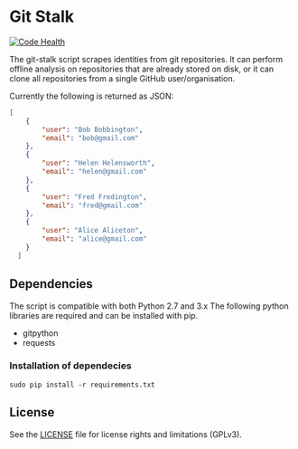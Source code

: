 # Git Stalk
[![Code Health](https://landscape.io/github/zebde/git-stalk/master/landscape.svg?style=flat)](https://landscape.io/github/zebde/git-stalk/master)

The git-stalk script scrapes identities from git repositories. It can perform offline analysis on repositories that are already stored on disk, or it can clone all repositories from a single GitHub user/organisation.


Currently the following is returned as JSON:

```json
[
    {
        "user": "Bob Bobbington",
        "email": "bob@gmail.com"
    },
    {
        "user": "Helen Helensworth",
        "email": "helen@gmail.com"
    },
    {
        "user": "Fred Fredington",
        "email": "fred@gmail.com"
    },
    {
        "user": "Alice Aliceton",
        "email": "alice@gmail.com"
    }
  ]
```


## Dependencies
The script is compatible with both Python 2.7 and 3.x The following python libraries are required and can be installed with pip.
- gitpython
- requests


### Installation of dependecies
```
sudo pip install -r requirements.txt
```

## License
See the [LICENSE](LICENSE.md) file for license rights and limitations (GPLv3).
